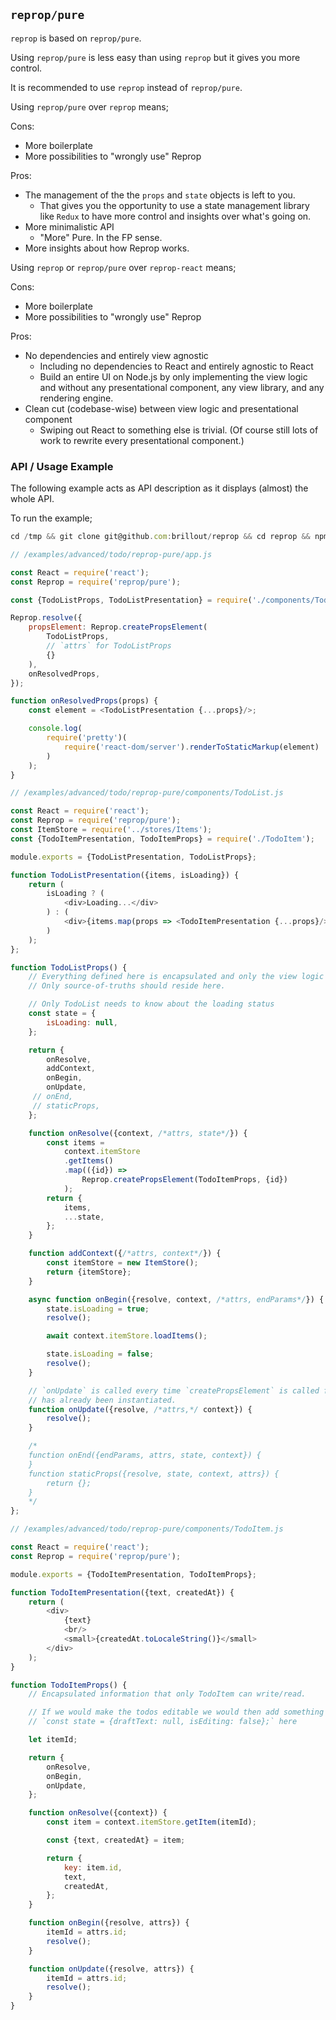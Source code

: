 <!---






    WARNING, READ THIS.
    This is a computed file. Do not edit.
    Edit `/docs/usage_reprop_pure.template.md` instead.












    WARNING, READ THIS.
    This is a computed file. Do not edit.
    Edit `/docs/usage_reprop_pure.template.md` instead.












    WARNING, READ THIS.
    This is a computed file. Do not edit.
    Edit `/docs/usage_reprop_pure.template.md` instead.












    WARNING, READ THIS.
    This is a computed file. Do not edit.
    Edit `/docs/usage_reprop_pure.template.md` instead.












    WARNING, READ THIS.
    This is a computed file. Do not edit.
    Edit `/docs/usage_reprop_pure.template.md` instead.






-->
## `reprop/pure`

`reprop` is based on `reprop/pure`.

Using `reprop/pure` is less easy than using `reprop` but it gives you more control.

It is recommended to use `reprop` instead of `reprop/pure`.

<!---
In general it is expected that a vast majority of people will use `react-reprop` instead of `reprop/pure` directly.

If you don't know what the following bullet points are about then just ignore `reprop/pure` and use `react-reprop` instead.
-->

Using `reprop/pure` over `reprop` means;

Cons:
 - More boilerplate
 - More possibilities to "wrongly use" Reprop

Pros:
 - The management of the the `props` and `state` objects is left to you.
   - That gives you the opportunity to use a state management library like `Redux` to have more control and insights over what's going on.
 - More minimalistic API
   - "More" Pure. In the FP sense.
 - More insights about how Reprop works.


Using `reprop` or `reprop/pure` over `reprop-react` means;

Cons:
 - More boilerplate
 - More possibilities to "wrongly use" Reprop

Pros:
 - No dependencies and entirely view agnostic
   - Including no dependencies to React and entirely agnostic to React
   - Build an entire UI on Node.js by only implementing the view logic and without any presentational component, any view library, and any rendering engine.
 - Clean cut (codebase-wise) between view logic and presentational component
   - Swiping out React to something else is trivial. (Of course still lots of work to rewrite every presentational component.)



### API / Usage Example

The following example acts as API description as it displays (almost) the whole API.

To run the example;
~~~js
cd /tmp && git clone git@github.com:brillout/reprop && cd reprop && npm i && ./node_modules/.bin/lerna bootstrap && node ./examples/advanced/todo/reprop-pure
~~~

~~~js
// /examples/advanced/todo/reprop-pure/app.js

const React = require('react');
const Reprop = require('reprop/pure');

const {TodoListProps, TodoListPresentation} = require('./components/TodoList');

Reprop.resolve({
    propsElement: Reprop.createPropsElement(
        TodoListProps,
        // `attrs` for TodoListProps
        {}
    ),
    onResolvedProps,
});

function onResolvedProps(props) {
    const element = <TodoListPresentation {...props}/>;

    console.log(
        require('pretty')(
            require('react-dom/server').renderToStaticMarkup(element)
        )
    );
}
~~~

~~~js
// /examples/advanced/todo/reprop-pure/components/TodoList.js

const React = require('react');
const Reprop = require('reprop/pure');
const ItemStore = require('../stores/Items');
const {TodoItemPresentation, TodoItemProps} = require('./TodoItem');

module.exports = {TodoListPresentation, TodoListProps};

function TodoListPresentation({items, isLoading}) {
    return (
        isLoading ? (
            <div>Loading...</div>
        ) : (
            <div>{items.map(props => <TodoItemPresentation {...props}/>)}</div>
        )
    );
};

function TodoListProps() {
    // Everything defined here is encapsulated and only the view logic of TodoList can write/read it.
    // Only source-of-truths should reside here.

    // Only TodoList needs to know about the loading status
    const state = {
        isLoading: null,
    };

    return {
        onResolve,
        addContext,
        onBegin,
        onUpdate,
     // onEnd,
     // staticProps,
    };

    function onResolve({context, /*attrs, state*/}) {
        const items =
            context.itemStore
            .getItems()
            .map(({id}) =>
                Reprop.createPropsElement(TodoItemProps, {id})
            );
        return {
            items,
            ...state,
        };
    }

    function addContext({/*attrs, context*/}) {
        const itemStore = new ItemStore();
        return {itemStore};
    }

    async function onBegin({resolve, context, /*attrs, endParams*/}) {
        state.isLoading = true;
        resolve();

        await context.itemStore.loadItems();

        state.isLoading = false;
        resolve();
    }

    // `onUpdate` is called every time `createPropsElement` is called for a *Props object that
    // has already been instantiated.
    function onUpdate({resolve, /*attrs,*/ context}) {
        resolve();
    }

    /*
    function onEnd({endParams, attrs, state, context}) {
    }
    function staticProps({resolve, state, context, attrs}) {
        return {};
    }
    */
};
~~~

~~~js
// /examples/advanced/todo/reprop-pure/components/TodoItem.js

const React = require('react');
const Reprop = require('reprop/pure');

module.exports = {TodoItemPresentation, TodoItemProps};

function TodoItemPresentation({text, createdAt}) {
    return (
        <div>
            {text}
            <br/>
            <small>{createdAt.toLocaleString()}</small>
        </div>
    );
}

function TodoItemProps() {
    // Encapsulated information that only TodoItem can write/read.

    // If we would make the todos editable we would then add something like
    // `const state = {draftText: null, isEditing: false};` here

    let itemId;

    return {
        onResolve,
        onBegin,
        onUpdate,
    };

    function onResolve({context}) {
        const item = context.itemStore.getItem(itemId);

        const {text, createdAt} = item;

        return {
            key: item.id,
            text,
            createdAt,
        };
    }

    function onBegin({resolve, attrs}) {
        itemId = attrs.id;
        resolve();
    }

    function onUpdate({resolve, attrs}) {
        itemId = attrs.id;
        resolve();
    }
}
~~~


<!---






    WARNING, READ THIS.
    This is a computed file. Do not edit.
    Edit `/docs/usage_reprop_pure.template.md` instead.












    WARNING, READ THIS.
    This is a computed file. Do not edit.
    Edit `/docs/usage_reprop_pure.template.md` instead.












    WARNING, READ THIS.
    This is a computed file. Do not edit.
    Edit `/docs/usage_reprop_pure.template.md` instead.












    WARNING, READ THIS.
    This is a computed file. Do not edit.
    Edit `/docs/usage_reprop_pure.template.md` instead.












    WARNING, READ THIS.
    This is a computed file. Do not edit.
    Edit `/docs/usage_reprop_pure.template.md` instead.






-->
